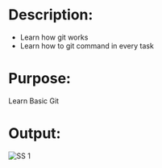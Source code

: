 # Description: 
- Learn how git works 
- Learn how to git command in every task

# Purpose:
Learn Basic Git 

# Output:
![SS 1](https://github.com/anneyoung27/learn_git/assets/63891089/2cfc18fe-5601-48ad-a821-949525e96dfc)
